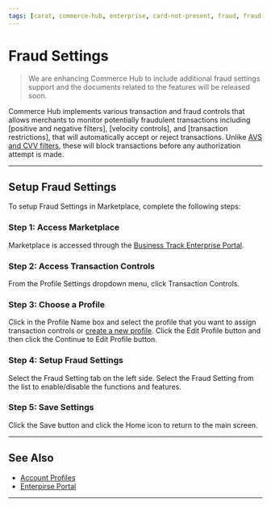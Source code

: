 ```yaml
---
tags: [carat, commerce-hub, enterprise, card-not-present, fraud, fraud-settings]
---
```


# Fraud Settings

<!-- theme: danger -->
> We are enhancing Commerce Hub to include additional fraud settings support and the documents related to the features will be released soon.

Commerce Hub implements various transaction and fraud controls that allows merchants to monitor potentially fraudulent transactions including [positive and negative filters], [velocity controls], and [transaction restrictions], that will automatically accept or reject transactions. Unlike [AVS and CVV filters](?path=docs/Resources/Guides/Fraud/Fraud-Settings-AVS-CVV.md), these will block transactions before any authorization attempt is made.

---

## Setup Fraud Settings

To setup Fraud Settings in Marketplace, complete the following steps:

### Step 1: Access Marketplace

Marketplace is accessed through the [Business Track Enterprise Portal](https://www.businesstrack.com).

### Step 2: Access Transaction Controls 

From the Profile Settings dropdown menu, click Transaction Controls. 

### Step 3: Choose a Profile

Click in the Profile Name box and select the profile that you want to assign transaction controls or [create a new profile](?path=docs/Resources/Guides/Enterprise-Portal/Profiles.md). Click the Edit Profile button and then click the Continue to Edit Profile button. 

### Step 4: Setup Fraud Settings

Select the Fraud Setting tab on the left side. Select the Fraud Setting from the list to enable/disable the functions and features.

### Step 5: Save Settings
Click the Save button and click the Home icon to return to the main screen.

---

## See Also

- [Account Profiles](?path=docs/Resources/Guides/Enterprise-Portal/Profiles.md)
- [Enterpirse Portal](?path=docs/Resources/Guides/Enterprise-Portal/Enterprise-Portal.md)

---
